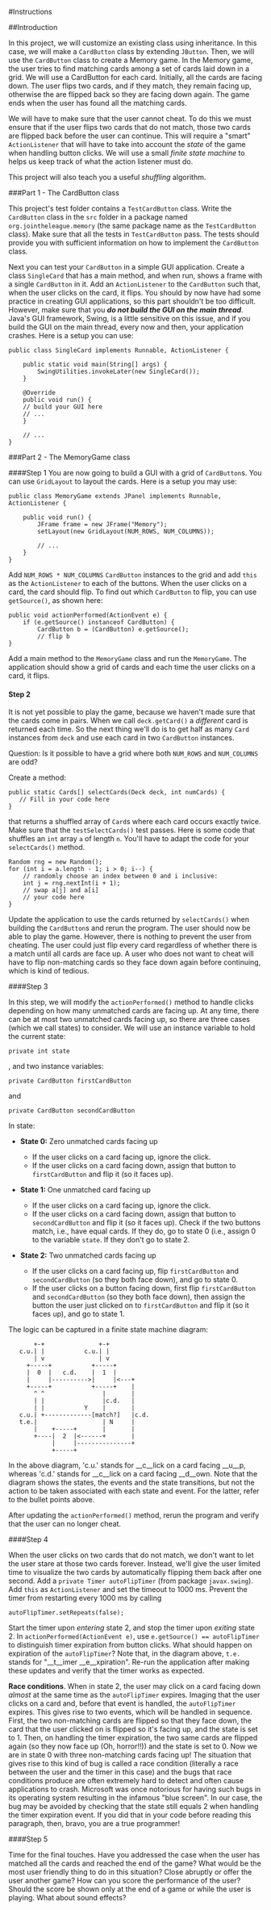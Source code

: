 #Instructions

##Introduction

In this project, we will customize an existing class using inheritance. In this case, we will make a `CardButton` class by extending `JButton`. Then, we will use the `CardButton` class to create a Memory game. In the Memory game, the user tries to find matching cards among a set of cards laid down in a grid. We will use a CardButton for each card. Initially, all the cards are facing down. The user flips two cards, and if they match, they remain facing up, otherwise the are flipped back so they are facing down again. The game ends when the user has found all the matching cards.

We will have to make sure that the user cannot cheat. To do this we must ensure that if the user flips two cards that do not match, those two cards are flipped back before the user can continue. This will require a "smart" `ActionListener` that will have to take into account the *state* of the game when handling button clicks. We will use a small _finite state machine_ to helps us keep track of what the action listener must do.

This project will also teach you a useful _shuffling_ algorithm. 

###Part 1 - The CardButton class

This project's test folder contains a `TestCardButton` class. Write the `CardButton` class in the `src` folder in a package named `org.jointheleague.memory` (the same package name as the `TestCardButton` class). Make sure that all the tests in `TestCardButton` pass. The tests should provide you with sufficient information on how to implement the `CardButton` class. 

Next you can test your `CardButton` in a simple GUI application. Create a class `SingleCard` that has a main method, and when run, shows a frame with a single `CardButton` in it. Add an `ActionListener` to the `CardButton` such that, when the user clicks on the card, it flips. You should by now have had some practice in creating GUI applications, so this part shouldn't be too difficult. However, make sure that you ***do not build the GUI on the main thread***. Java's GUI framework, Swing, is a little sensitive on this issue, and if you build the GUI on the main thread, every now and then, your application crashes. Here is a setup you can use:

    public class SingleCard implements Runnable, ActionListener {

        public static void main(String[] args) {
            SwingUtilities.invokeLater(new SingleCard());
        }

        @Override
        public void run() {
        // build your GUI here
        // ...
        }
        
        // ...
    }

###Part 2 - The MemoryGame class

####Step 1
You are now going to build a GUI with a grid of `CardButton`s. You can use `GridLayout` to layout the cards. Here is a setup you may use:

    public class MemoryGame extends JPanel implements Runnable, ActionListener {
        
        public void run() {
			JFrame frame = new JFrame("Memory");
    		setLayout(new GridLayout(NUM_ROWS, NUM_COLUMNS));
    		
    		// ...
    	}
    }
    
Add `NUM_ROWS * NUM_COLUMNS` `CardButton` instances to the grid and add `this` as the `ActionListener` to each of the buttons. When the user clicks on a card, the card should flip. To find out which `CardButton` to flip, you can use `getSource()`, as shown here:

    public void actionPerformed(ActionEvent e) {
        if (e.getSource() instanceof CardButton) {
            CardButton b = (CardButton) e.getSource();
            // flip b
    }
        
Add a main method to the `MemoryGame` class and run the `MemoryGame`. The application should show a grid of cards and each time the user clicks on a card, it flips. 

#### Step 2

It is not yet possible to play the game, because we haven't made sure that the cards come in pairs. When we call `deck.getCard()` a _different_ card is returned each time. So the next thing we'll do is to get half as many `Card` instances from `deck` and use each card in two `CardButton` instances.

Question: Is it possible to have a grid where both `NUM_ROWS` and `NUM_COLUMNS` are odd? 

Create a method: 

    public static Cards[] selectCards(Deck deck, int numCards) {
       // Fill in your code here
    }

that returns a shuffled array of `Card`s where each card occurs exactly twice. Make sure that the `testSelectCards()` test passes. Here is some code that shuffles an `int` array `a` of length `n`. You'll have to adapt the code for your `selectCards()` method.

	Random rng = new Random();
    for (int i = a.length - 1; i > 0; i--) {
    	// randomly choose an index between 0 and i inclusive:
    	int j = rng.nextInt(i + 1);
    	// swap a[j] and a[i]
    	// your code here
    }

Update the application to use the cards returned by `selectCards()` when building the `CardButton`s and rerun the program. The user should now be able to play the game. However, there is nothing to prevent the user from cheating. The user could just flip every card regardless of whether there is a match until all cards are face up. A user who does not want to cheat will have to flip non-matching cards so they face down again before continuing, which is kind of tedious. 

####Step 3
 
In this step, we will modify the `actionPerformed()` method to handle clicks depending on how many unmatched cards are facing up. At any time, there can be at most two unmatched cards facing up, so there are three cases (which we call states) to consider. We will use an instance variable to hold the current state: 

    private int state 
, and two instance variables:
    
    private CardButton firstCardButton 
and 

    private CardButton secondCardButton

In state:

- __State 0:__ Zero unmatched cards facing up
    - If the user clicks on a card facing up, ignore the click. 
    - If the user clicks on a card facing down, assign that button to `firstCardButton` and flip it (so it faces up).

- __State 1:__ One unmatched card facing up
    - If the user clicks on a card facing up, ignore the click. 
    - If the user clicks on a card facing down, assign that button to `secondCardButton` and flip it (so it faces up). Check if the two buttons match, i.e., have equal cards. If they do, go to state 0 (i.e., assign 0 to the variable `state`. If they don't go to state 2.

- __State 2:__ Two unmatched cards facing up
    - If the user clicks on a card facing up, flip `firstCardButton` and `secondCardButton` (so they both face down), and go to state 0. 
    - If the user clicks on a button facing down, first flip `firstCardButton` and `secondCardButton` (so they both face down), then assign the button the user just clicked on to `firstCardButton` and flip it (so it faces up), and go to state 1.

The logic can be captured in a finite state machine diagram:

           +-+               +-+
       c.u.| |           c.u.| |
	       | v               | v
	     +-----+           +-----+
	     |  0  |   c.d.    |  1  |
	     |     |---------->|     |<---+
	     +-----+           +-----+    |
	       ^ ^                |       |
	       | |                |c.d.   |
	       | |           Y    |       |
	   c.u.| +-------------[match?]   |c.d.
	   t.e.|                  | N     |
	       |    +-----+       |       |           
	       +----|  2  |<------+       |
	            |     |---------------+
	            +-----+
	            
In the above diagram, 'c.u.' stands for __c__lick on a card facing __u__p, whereas 'c.d.' stands for __c__lick on a card facing __d__own. Note that the diagram shows the states, the events and the state transitions, but not the action to be taken associated with each state and event. For the latter, refer to the bullet points above.

After updating the `actionPerformed()` method, rerun the program and verify that the user can no longer cheat.

####Step 4

When the user clicks on two cards that do not match, we don't want to let the user stare at those two cards forever. Instead, we'll give the user limited time to visualize the two cards by automatically flipping them back after one second.  Add a `private Timer autoFlipTimer` (from package `javax.swing`). Add `this` as `ActionListener` and set the timeout to 1000 ms. Prevent the timer from restarting every 1000 ms by calling 

    autoFlipTimer.setRepeats(false);

Start the timer upon _entering_ state 2, and stop the timer upon _exiting_ state 2. In `actionPerformed(ActionEvent e)`, use `e.getSource() == autoFlipTimer` to distinguish timer expiration from button clicks. What should happen on expiration of the `autoFlipTimer`? Note that, in the diagram above, `t.e.` stands for "__t__imer __e__xpiration". Re-run the application after making these updates and verify that the timer works as expected.

__Race conditions__. When in state 2, the user may click on a card facing down _almost_ at the same time as the `autoFlipTimer` expires. Imaging that the user clicks on a card and, before that event is handled, the `autoFlipTimer` expires. This gives rise to two events, which will be handled in sequence. First, the two non-matching cards are flipped so that they face down, the card that the user clicked on is flipped so it's facing up, and the state is set to 1. Then, on handling the timer expiration, the two same cards are flipped again (so they now face up (Oh, horror!!)) and the state is set to 0. Now we are in state 0 with three non-matching cards facing up! The situation that gives rise to this kind of bug is called a race condition (literally a race between the user and the timer in this case) and the bugs that race conditions produce are often extremely hard to detect and often cause applications to crash. Microsoft was once notorious for having such bugs in its operating system resulting in the infamous "blue screen". In our case, the bug may be avoided by checking that the state still equals 2 when handling the timer expiration event. If you did that in your code before reading this paragraph, then, bravo, you are a true programmer! 

####Step 5

Time for the final touches. Have you addressed the case when the user has matched all the cards and reached the end of the game? What would be the most user friendly thing to do in this situation? Close abruptly or offer the user another game? How can you score the performance of the user? Should the score be shown only at the end of a game or while the user is playing. What about sound effects?  
